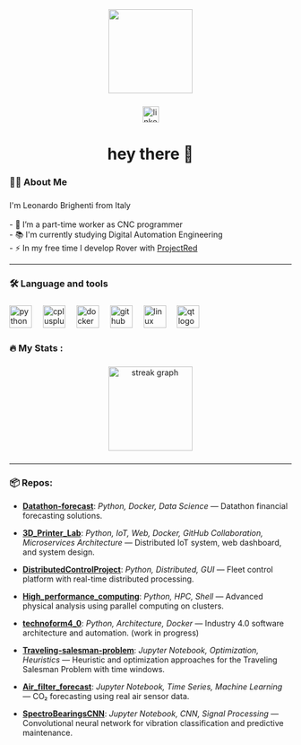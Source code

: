 <div align="center">
  <img height="150" src="https://media.giphy.com/media/M9gbBd9nbDrOTu1Mqx/giphy.gif"  />
</div>

###

<div align="center">
  <img src="https://img.shields.io/static/v1?message=LinkedIn&logo=linkedin&label=&color=0077B5&logoColor=white&labelColor=&style=for-the-badge" height="29" alt="linkedin logo"  />
</div>

###

<h1 align="center">hey there 👋</h1>

###

<h3 align="left">👩‍💻  About Me</h3>

###

<p align="left">I'm Leonardo Brighenti from Italy<br><br>- 🔭 I’m a part-time worker as CNC programmer<br>- 📚 I'm currently studying Digital Automation Engineering<br>- ⚡ In my free time I develop Rover with <a href="https://github.com/Projectredunimore">ProjectRed</a> </p>

---

###

<h3 align="left">🛠 Language and tools</h3>

###

<div align="left">
  <img src="https://cdn.jsdelivr.net/gh/devicons/devicon/icons/python/python-original.svg" height="40" alt="python logo"  />
  <img width="12" />
  <img src="https://cdn.jsdelivr.net/gh/devicons/devicon/icons/cplusplus/cplusplus-original.svg" height="40" alt="cplusplus logo"  />
  <img width="12" />
  <img src="https://cdn.jsdelivr.net/gh/devicons/devicon/icons/docker/docker-plain-wordmark.svg" height="40" alt="docker logo"  />
  <img width="12" />
  <img src="https://cdn.jsdelivr.net/gh/devicons/devicon/icons/github/github-original.svg" height="40" alt="github logo"  />
  <img width="12" />
  <img src="https://cdn.jsdelivr.net/gh/devicons/devicon/icons/linux/linux-original.svg" height="40" alt="linux logo"  />
  <img width="12" />
  <img src="https://cdn.jsdelivr.net/gh/devicons/devicon/icons/qt/qt-original.svg" height="40" alt="qt logo"  />
</div>

###

<h3 align="left">🔥   My Stats :</h3>

###

<div align="center">
  <img src="https://streak-stats.demolab.com?user=leonardosos&locale=en&mode=daily&theme=dracula&hide_border=false&border_radius=5&order=3" height="150" alt="streak graph"  />
</div>

###

---

<h3 align="left">📦 Repos:</h3>

- **[Datathon-forecast](https://github.com/leonardosos/Datathon-forecast)**: _Python, Docker, Data Science_ — Datathon financial forecasting solutions.

- **[3D_Printer_Lab](https://github.com/leonardosos/3D_Printer_Lab)**: _Python, IoT, Web, Docker, GitHub Collaboration, Microservices Architecture_ — Distributed IoT system, web dashboard, and system design.

- **[DistributedControlProject](https://github.com/leonardosos/DistributedControlProject)**: _Python, Distributed, GUI_ — Fleet control platform with real-time distributed processing.

- **[High_performance_computing](https://github.com/leonardosos/High_performance_computing)**: _Python, HPC, Shell_ — Advanced physical analysis using parallel computing on clusters.

- **[technoform4_0](https://github.com/leonardosos/technoform4_0)**: _Python, Architecture, Docker_ — Industry 4.0 software architecture and automation. (work in progress)

- **[Traveling-salesman-problem](https://github.com/leonardosos/Traveling-salesman-problem)**: _Jupyter Notebook, Optimization, Heuristics_ — Heuristic and optimization approaches for the Traveling Salesman Problem with time windows.

- **[Air_filter_forecast](https://github.com/leonardosos/Air_filter_forecast)**: _Jupyter Notebook, Time Series, Machine Learning_ — CO₂ forecasting using real air sensor data.

- **[SpectroBearingsCNN](https://github.com/leonardosos/SpectroBearingsCNN)**: _Jupyter Notebook, CNN, Signal Processing_ — Convolutional neural network for vibration classification and predictive maintenance.
